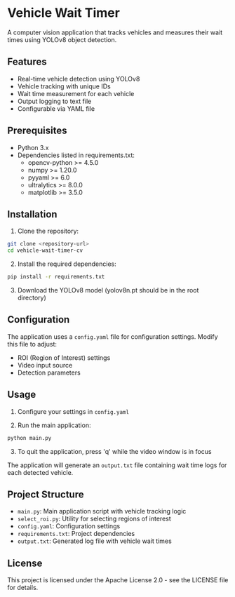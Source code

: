 # Vehicle Wait Timer

A computer vision application that tracks vehicles and measures their wait times using YOLOv8 object detection.

## Features

- Real-time vehicle detection using YOLOv8
- Vehicle tracking with unique IDs
- Wait time measurement for each vehicle
- Output logging to text file
- Configurable via YAML file

## Prerequisites

- Python 3.x
- Dependencies listed in requirements.txt:
  - opencv-python >= 4.5.0
  - numpy >= 1.20.0
  - pyyaml >= 6.0
  - ultralytics >= 8.0.0
  - matplotlib >= 3.5.0

## Installation

1. Clone the repository:
```bash
git clone <repository-url>
cd vehicle-wait-timer-cv
```

2. Install the required dependencies:
```bash
pip install -r requirements.txt
```

3. Download the YOLOv8 model (yolov8n.pt should be in the root directory)

## Configuration

The application uses a `config.yaml` file for configuration settings. Modify this file to adjust:
- ROI (Region of Interest) settings
- Video input source
- Detection parameters

## Usage

1. Configure your settings in `config.yaml`

2. Run the main application:
```bash
python main.py
```

3. To quit the application, press 'q' while the video window is in focus

The application will generate an `output.txt` file containing wait time logs for each detected vehicle.

## Project Structure

- `main.py`: Main application script with vehicle tracking logic
- `select_roi.py`: Utility for selecting regions of interest
- `config.yaml`: Configuration settings
- `requirements.txt`: Project dependencies
- `output.txt`: Generated log file with vehicle wait times

## License

This project is licensed under the Apache License 2.0 - see the LICENSE file for details.